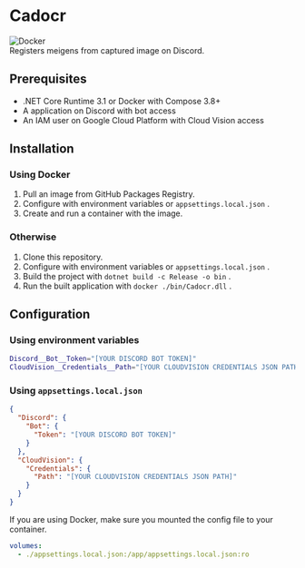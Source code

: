 ﻿# Cadocr
![Docker](https://github.com/approvers/cadocr/workflows/Docker/badge.svg)  
Registers meigens from captured image on Discord.

## Prerequisites
- .NET Core Runtime 3.1 or Docker with Compose 3.8+
- A application on Discord with bot access
- An IAM user on Google Cloud Platform with Cloud Vision access

## Installation
### Using Docker
1. Pull an image from GitHub Packages Registry.
2. Configure with environment variables or `appsettings.local.json` .
3. Create and run a container with the image.

### Otherwise
1. Clone this repository.
2. Configure with environment variables or `appsettings.local.json` .
3. Build the project with `dotnet build -c Release -o bin` .
4. Run the built application with `docker ./bin/Cadocr.dll` .

## Configuration
### Using environment variables
```sh
Discord__Bot__Token="[YOUR DISCORD BOT TOKEN]"
CloudVision__Credentials__Path="[YOUR CLOUDVISION CREDENTIALS JSON PATH]"
```

### Using `appsettings.local.json`
```json
{
  "Discord": {
    "Bot": {
      "Token": "[YOUR DISCORD BOT TOKEN]"
    }
  },
  "CloudVision": {
    "Credentials": {
      "Path": "[YOUR CLOUDVISION CREDENTIALS JSON PATH]"
    }
  }
}
```

If you are using Docker, make sure you mounted the config file to your container.

```yaml
volumes:
  - ./appsettings.local.json:/app/appsettings.local.json:ro
```
